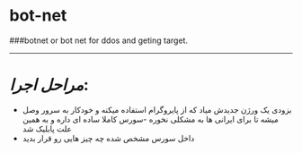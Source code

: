 # bot-net
###botnet or bot net for ddos and geting target.

___________________________

# ***مراحل اجرا***:

- بزودی یک ورژن جدیدش میاد که از پایروگرام استفاده میکنه و خودکار به سرور وصل میشه تا برای ایرانی ها به مشکلی نخوره
-سورس کاملا ساده ای داره و به همین علت پابلیک شد
- داخل سورس مشخص شده چه چیز هایی رو قرار بدید
